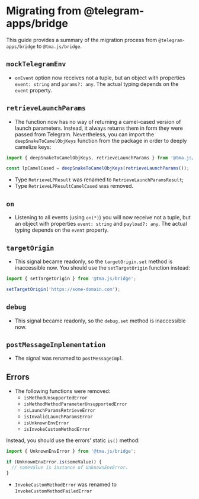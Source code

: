 # Migrating from @telegram-apps/bridge

This guide provides a summary of the migration process from `@telegram-apps/bridge` to `@tma.js/bridge`.

## `mockTelegramEnv`

- `onEvent` option now receives not a tuple, but an object with properties `event: string` and
  `params?: any`. The actual typing depends on the `event` property.

## `retrieveLaunchParams`

- The function now has no way of returning a camel-cased version of launch parameters. Instead, it always returns them
  in form they were passed from Telegram. Nevertheless, you can import the `deepSnakeToCamelObjKeys` function from the
  package in order to deeply camelize keys:

```typescript
import { deepSnakeToCamelObjKeys, retrieveLaunchParams } from '@tma.js/bridge';

const lpCamelCased = deepSnakeToCamelObjKeys(retrieveLaunchParams());
```

- Type `RetrieveLPResult` was renamed to `RetrieveLaunchParamsResult`;
- Type `RetrieveLPResultCamelCased` was removed.

## `on`

- Listening to all events (using `on(*)`) you will now receive not a tuple, but an object with properties
  `event: string` and `payload?: any`. The actual typing depends on the `event` property.

## `targetOrigin`

- This signal became readonly, so the `targetOrigin.set` method is inaccessible now. You should use the
  `setTargetOrigin` function instead:

```typescript
import { setTargetOrigin } from '@tma.js/bridge';

setTargetOrigin('https://some-domain.com');
```

## `debug`

- This signal became readonly, so the `debug.set` method is inaccessible now.

## `postMessageImplementation`

- The signal was renamed to `postMessageImpl`.

## Errors

- The following functions were removed:
  - `isMethodUnsupportedError`
  - `isMethodMethodParameterUnsupportedError`
  - `isLaunchParamsRetrieveError`
  - `isInvalidLaunchParamsError`
  - `isUnknownEnvError`
  - `isInvokeCustomMethodError`

Instead, you should use the errors' static `is()` method:

```typescript
import { UnknownEnvError } from '@tma.js/bridge';

if (UnknownEnvError.is(someValue)) {
  // someValue is instance of UnknownEnvError.
}
```

- `InvokeCustomMethodError` was renamed to `InvokeCustomMethodFailedError`